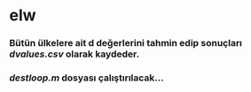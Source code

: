 # elw
### Bütün ülkelere ait d değerlerini tahmin edip sonuçları *dvalues.csv* olarak kaydeder. <br/>

### *destloop.m* dosyası çalıştırılacak...
